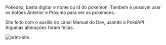 Pokédex, basta digitar o nome ou id do pokemon. Também é possível usar os botões Anterior e Próximo para ver os pokemons.

Site feito com o auxílio do canal Manual do Dev, usando a PokéAPI. Algumas alterações foram feitas.

![print-site](https://user-images.githubusercontent.com/97044017/183521214-a7fc558e-d108-4345-8d2c-954daf30ab5a.png)
